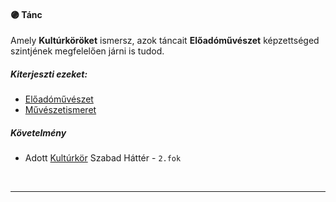 #### 🟣 Tánc

Amely **Kultúrköröket** ismersz, azok táncait **Előadóművészet** képzettséged szintjének megfelelően járni is tudod.
##### Kiterjeszti ezeket:
- [Előadóművészet](../kepzettsegek/eloadomuveszet.md)
- [Művészetismeret](../kepzettsegek/muveszetismeret.md)

##### Követelmény
- Adott [Kultúrkör](kulturkor.md) Szabad Háttér - `2.fok`

<br />

---
